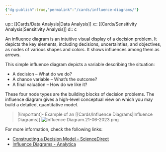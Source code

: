 ```yaml
---
{"dg-publish":true,"permalink":"/cards/influence-diagrams/"}
---
```


up:: [[Cards/Data Analysis\|Data Analysis]]
x:: [[Cards/Sensitivity Analysis\|Sensitivity Analysis]] 
d:: c

An influence diagram is an intuitive visual display of a decision problem. It depicts the key elements, including decisions, uncertainties, and objectives, as nodes of various shapes and colors. It shows influences among them as arrows.

This simple influence diagram depicts a variable describing the situation: 

- A decision – What do we do?
- A chance variable – What’s the outcome?
- A final valuation – How do we like it?

These four node types are the building blocks of decision problems. The influence diagram gives a high-level conceptual view on which you may build a detailed, quantitative model.

> [!important]- Example of an [[Cards/Influence Diagrams\|Influence Diagrams]] 
> ![Influence Diagram.21-06-2023.png](/img/user/Extras/Images/Influence%20Diagram.21-06-2023.png)

For more information, check the following links:
- [Constructing a Decision Model - ScienceDirect](https://www.sciencedirect.com/science/article/abs/pii/B9781856177979000071)
- [Influence Diagrams - Analytica](https://analytica.com/technology/influence-diagrams/#:~:text=An%20influence%20diagram%20is%20an,influences%20among%20them%20as%20arrows.)
